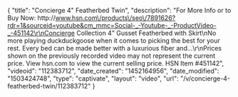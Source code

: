 {
    "title": "Concierge 4\" Featherbed Twin",
    "description": "For More Info or to Buy Now: http:\/\/www.hsn.com\/products\/seo\/7891626?rdr=1&sourceid=youtube&cm_mmc=Social-_-Youtube-_-ProductVideo-_-451142\r\nConcierge Collection 4\" Gusset Featherbed with Skirt\nNo more playing duckduckgoose when it comes to picking the best for your rest. Every bed can be made better with a luxurious fiber and...\r\nPrices shown on the previously recorded video may not represent the current price.  View hsn.com to view the current selling price. HSN Item #451142",
    "videoid": "112383712",
    "date_created": "1452164956",
    "date_modified": "1503424748",
    "type": "captivate",
    "layout": "video",
    "url": "\/v\/concierge-4-featherbed-twin\/112383712"
}